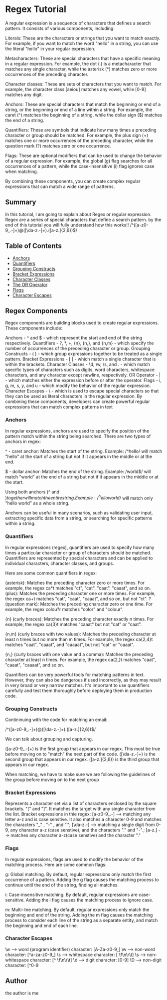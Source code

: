 # Regex Tutorial

A regular expression is a sequence of characters that defines a search pattern. It consists of various components, including:

Literals: These are the characters or strings that you want to match exactly. For example, if you want to match the word "hello" in a string, you can use the literal "hello" in your regular expression.

Metacharacters: These are special characters that have a specific meaning in a regular expression. For example, the dot (.) is a metacharacter that matches any single character, while the asterisk (\*) matches zero or more occurrences of the preceding character.

Character classes: These are sets of characters that you want to match. For example, the character class [aeiou] matches any vowel, while [0-9] matches any digit.

Anchors: These are special characters that match the beginning or end of a string, or the beginning or end of a line within a string. For example, the caret (^) matches the beginning of a string, while the dollar sign ($) matches the end of a string.

Quantifiers: These are symbols that indicate how many times a preceding character or group should be matched. For example, the plus sign (+) matches one or more occurrences of the preceding character, while the question mark (?) matches zero or one occurrence.

Flags: These are optional modifiers that can be used to change the behavior of a regular expression. For example, the global (g) flag searches for all occurrences of a pattern, while the case-insensitive (i) flag ignores case when matching.

By combining these components, you can create complex regular expressions that can match a wide range of patterns.

## Summary

In this tutorial, I am going to explain about Regex or regular expression. Regex are a series of special characters that define a search pattern. by the end of this tutorial you will fully understand how this works!!
/^([a-z0-9_\.-]+)@([\da-z\.-]+)\.([a-z\.]{2,6})$/

## Table of Contents

- [Anchors](#anchors)
- [Quantifiers](#quantifiers)
- [Grouping Constructs](#grouping-constructs)
- [Bracket Expressions](#bracket-expressions)
- [Character Classes](#character-classes)
- [The OR Operator](#the-or-operator)
- [Flags](#flags)
- [Character Escapes](#character-escapes)

## Regex Components

Regex components are building blocks used to create regular expressions. These components include:

Anchors - ^ and $ - which represent the start and end of the string respectively.
Quantifiers - ?, \*, +, {n}, {n,}, and {n,m} - which specify the number of occurrences of the preceding character or group.
Grouping Constructs - ( ) - which group expressions together to be treated as a single pattern.
Bracket Expressions - [ ] - which match a single character that is within the brackets.
Character Classes - \d, \w, \s, and . - which match specific types of characters such as digits, word characters, whitespace characters, and any character except newline, respectively.
OR Operator - | - which matches either the expression before or after the operator.
Flags - i, g, m, s, y, and u - which modify the behavior of the regular expression.
Character Escapes - \ - which is used to escape special characters so that they can be used as literal characters in the regular expression.
By combining these components, developers can create powerful regular expressions that can match complex patterns in text

### Anchors

In regular expressions, anchors are used to specify the position of the pattern match within the string being searched. There are two types of anchors in regex:

^ - caret anchor: Matches the start of the string.
Example: /^hello/ will match "hello" at the start of a string but not if it appears in the middle or at the end.

$ - dollar anchor: Matches the end of the string.
Example: /world$/ will match "world" at the end of a string but not if it appears in the middle or at the start.

Using both anchors (^ and $) together will match the entire string.
Example: /^hello world$/ will match only "hello world" as a whole string.

Anchors can be useful in many scenarios, such as validating user input, extracting specific data from a string, or searching for specific patterns within a string.

### Quantifiers

In regular expressions (regex), quantifiers are used to specify how many times a particular character or group of characters should be matched. Quantifiers are represented by special characters and can be applied to individual characters, character classes, and groups.

Here are some common quantifiers in regex:

(asterisk): Matches the preceding character zero or more times. For example, the regex ca\*t matches "ct", "cat", "caat", "caaat", and so on.
(plus): Matches the preceding character one or more times. For example, the regex ca+t matches "cat", "caat", "caaat", and so on, but not "ct".
? (question mark): Matches the preceding character zero or one time. For example, the regex colou?r matches "color" and "colour".

{n} (curly braces): Matches the preceding character exactly n times. For example, the regex ca{3}t matches "caaat" but not "cat" or "caat".

{n,m} (curly braces with two values): Matches the preceding character at least n times but no more than m times. For example, the regex ca{2,4}t matches "caat", "caaat", and "caaaat", but not "cat" or "caaat".

{n,} (curly braces with one value and a comma): Matches the preceding character at least n times. For example, the regex ca{2,}t matches "caat", "caaat", "caaaat", and so on.

Quantifiers can be very powerful tools for matching patterns in text. However, they can also be dangerous if used incorrectly, as they may result in very broad or very narrow matches. It's important to use quantifiers carefully and test them thoroughly before deploying them in production code.

### Grouping Constructs

Contininuing with the code for matching an email:

/^([a-z0-9_\.-]+)@([\da-z\.-]+)\.([a-z\.]{2,6})$/

We can talk about grouping and capturing.

([a-z0-9_\.-]+) is the first group that appears in our regex. This must be true before moving on to "match" the next part of the code. ([\da-z\.-]+) is the second group that appears in our regex. ([a-z\.]{2,6}) is the third group that appears in our regex.

When matching, we have to make sure we are following the guidelines of the group before moving on to the next group

### Bracket Expressions

Represents a character set via a list of characters enclosed by the square brackets. "[" and "]". It matches the target with any single character from the list. Bracket expressions in thie regex: [a-z0-9_.-] --> matching any letter a-z and is case senstive. It also matches a character 0-9 and matches the characters "\_" , "-" , and "."; [\da-z.-] --> matching a single digit from 0-9, any character a-z (case senstive), and the characters "." and "-".; [a-z.] --> matches any character a-z(case senstive) and the character "."

### Flags

In regular expressions, flags are used to modify the behavior of the matching process. Here are some common flags:

g: Global matching. By default, regular expressions only match the first occurrence of a pattern. Adding the g flag causes the matching process to continue until the end of the string, finding all matches.

i: Case-insensitive matching. By default, regular expressions are case-sensitive. Adding the i flag causes the matching process to ignore case.

m: Multi-line matching. By default, regular expressions only match the beginning and end of the string. Adding the m flag causes the matching process to consider each line of the string as a separate entity, and match the beginning and end of each line.

### Character Escapes

\w --> word (program identifier) character: [A-Za-z0-9_] \w --> non-word character: [^a-za-z0-9_] \s --> whitespace character: [ \f\n\r\t] \s --> non-whitespace character: [^ \f\n\r\t] \d --> digit character: [0-9] \D --> non-digit character: [^0-9

## Author

the author is me
